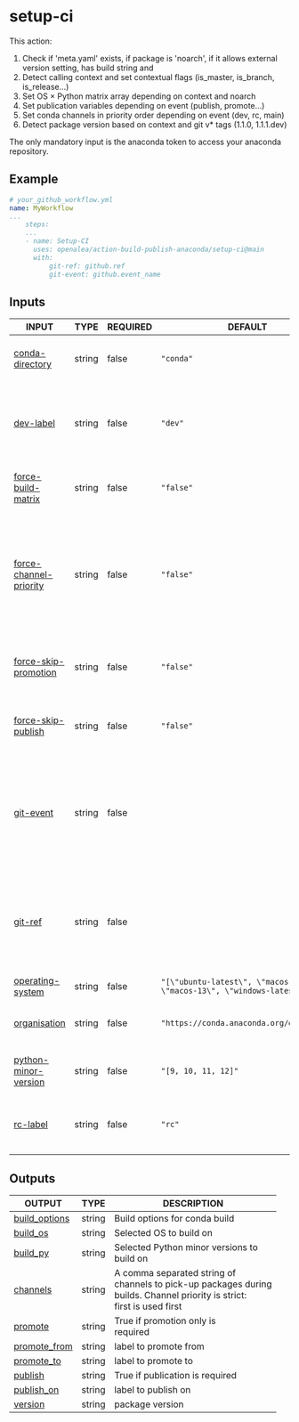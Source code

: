 # setup-ci

This action:
1. Check if 'meta.yaml' exists, if package is 'noarch', if it allows external version setting, has build string and 
2. Detect calling context and set contextual flags (is_master, is_branch, is_release...)
3. Set OS × Python matrix array depending on context and noarch
4. Set publication variables depending on event (publish, promote...)
5. Set conda channels in priority order depending on event (dev, rc, main)
6. Detect package version based on context and git v* tags (1.1.0, 1.1.1.dev)

The only mandatory input is the anaconda token to access your anaconda repository.

## Example

```yaml
# your_github_workflow.yml
name: MyWorkflow
...
    steps:
    ...
    - name: Setup-CI
      uses: openalea/action-build-publish-anaconda/setup-ci@main
      with:
          git-ref: github.ref
          git-event: github.event_name
```

## Inputs

<!-- AUTO-DOC-INPUT:START - Do not remove or modify this section -->

|                                               INPUT                                                |  TYPE  | REQUIRED |                                   DEFAULT                                   |                                                                                     DESCRIPTION                                                                                      |
|----------------------------------------------------------------------------------------------------|--------|----------|-----------------------------------------------------------------------------|--------------------------------------------------------------------------------------------------------------------------------------------------------------------------------------|
|           <a name="input_conda-directory"></a>[conda-directory](#input_conda-directory)            | string |  false   |                                  `"conda"`                                  |                                                           Directory containing the conda recipe. <br>Default is "conda".                                                             |
|                    <a name="input_dev-label"></a>[dev-label](#input_dev-label)                     | string |  false   |                                   `"dev"`                                   |                                            The label used for publishing <br>development versions (latest version of master/main branch)                                             |
|       <a name="input_force-build-matrix"></a>[force-build-matrix](#input_force-build-matrix)       | string |  false   |                                  `"false"`                                  |                                                              Force full input matrix builds <br>regardless of context.                                                               |
| <a name="input_force-channel-priority"></a>[force-channel-priority](#input_force-channel-priority) | string |  false   |                                  `"false"`                                  | Force channels priority used for <br>build (coma separated format), regardless of context. <br>If false (default), priority list <br>is computed by action depending <br>on context  |
|    <a name="input_force-skip-promotion"></a>[force-skip-promotion](#input_force-skip-promotion)    | string |  false   |                                  `"false"`                                  |                                                  Force skipping promotion (forbid action to change label of packages on anaconda)                                                    |
|       <a name="input_force-skip-publish"></a>[force-skip-publish](#input_force-skip-publish)       | string |  false   |                                  `"false"`                                  |                                                     Force skipping publication (forbid action to publish anything on anaconda)                                                       |
|                    <a name="input_git-event"></a>[git-event](#input_git-event)                     | string |  false   |                                                                             |                The name of the event <br>that triggered the workflow (eg push, pull-request...).In <br>the context of calling workflow, <br>github.event_name value                  |
|                       <a name="input_git-ref"></a>[git-ref](#input_git-ref)                        | string |  false   |                                                                             |                        The Git reference that triggered <br>the workflow (eg refs/heads/main). In the <br>context of calling workflow, github.ref <br>value                          |
|          <a name="input_operating-system"></a>[operating-system](#input_operating-system)          | string |  false   | `"[\"ubuntu-latest\", \"macos-latest\", \"macos-13\", \"windows-latest\"]"` |                                                                             List of OS for build/deploy.                                                                             |
|                <a name="input_organisation"></a>[organisation](#input_organisation)                | string |  false   |                  `"https://conda.anaconda.org/openalea3"`                   |                                                              Channel of the organisation hosting <br>the publications                                                                |
|    <a name="input_python-minor-version"></a>[python-minor-version](#input_python-minor-version)    | string |  false   |                             `"[9, 10, 11, 12]"`                             |                                                           List of python minor versions <br>to build/deploy the package.                                                             |
|                      <a name="input_rc-label"></a>[rc-label](#input_rc-label)                      | string |  false   |                                   `"rc"`                                    |                                                    The label used for publishing <br>release candidates versions (latest v* tag)                                                     |

<!-- AUTO-DOC-INPUT:END -->

## Outputs

<!-- AUTO-DOC-OUTPUT:START - Do not remove or modify this section -->

|                                  OUTPUT                                   |  TYPE  |                                                             DESCRIPTION                                                              |
|---------------------------------------------------------------------------|--------|--------------------------------------------------------------------------------------------------------------------------------------|
| <a name="output_build_options"></a>[build_options](#output_build_options) | string |                                                    Build options for conda build                                                     |
|        <a name="output_build_os"></a>[build_os](#output_build_os)         | string |                                                       Selected OS to build on                                                        |
|        <a name="output_build_py"></a>[build_py](#output_build_py)         | string |                                           Selected Python minor versions to <br>build on                                             |
|        <a name="output_channels"></a>[channels](#output_channels)         | string | A comma separated string of <br>channels to pick-up packages during <br>builds. Channel priority is strict: <br>first is used first  |
|          <a name="output_promote"></a>[promote](#output_promote)          | string |                                               True if promotion only is <br>required                                                 |
|  <a name="output_promote_from"></a>[promote_from](#output_promote_from)   | string |                                                        label to promote from                                                         |
|     <a name="output_promote_to"></a>[promote_to](#output_promote_to)      | string |                                                         label to promote to                                                          |
|          <a name="output_publish"></a>[publish](#output_publish)          | string |                                                   True if publication is required                                                    |
|     <a name="output_publish_on"></a>[publish_on](#output_publish_on)      | string |                                                         label to publish on                                                          |
|          <a name="output_version"></a>[version](#output_version)          | string |                                                           package version                                                            |

<!-- AUTO-DOC-OUTPUT:END -->
